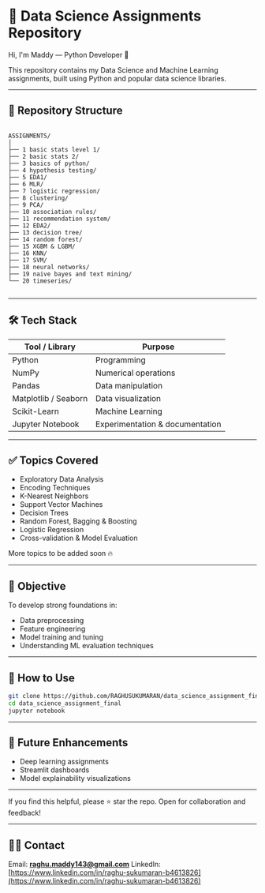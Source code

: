 # 📘 Data Science Assignments Repository

Hi, I'm Maddy — Python Developer 👋

This repository contains my Data Science and Machine Learning assignments, built using Python and popular data science libraries.

---

## 📂 Repository Structure

```

ASSIGNMENTS/
│
├── 1 basic stats level 1/
├── 2 basic stats 2/
├── 3 basics of python/
├── 4 hypothesis testing/
├── 5 EDA1/
├── 6 MLR/
├── 7 logistic regression/
├── 8 clustering/
├── 9 PCA/
├── 10 association rules/
├── 11 recommendation system/
├── 12 EDA2/
├── 13 decision tree/
├── 14 random forest/
├── 15 XGBM & LGBM/
├── 16 KNN/
├── 17 SVM/
├── 18 neural networks/
├── 19 naive bayes and text mining/
└── 20 timeseries/


````

---

## 🛠️ Tech Stack

| Tool / Library | Purpose |
|----------------|---------|
| Python | Programming |
| NumPy | Numerical operations |
| Pandas | Data manipulation |
| Matplotlib / Seaborn | Data visualization |
| Scikit-Learn | Machine Learning |
| Jupyter Notebook | Experimentation & documentation |

---

## ✅ Topics Covered

- Exploratory Data Analysis
- Encoding Techniques
- K-Nearest Neighbors
- Support Vector Machines
- Decision Trees
- Random Forest, Bagging & Boosting
- Logistic Regression
- Cross-validation & Model Evaluation

More topics to be added soon 🔥

---

## 🎯 Objective

To develop strong foundations in:
- Data preprocessing
- Feature engineering
- Model training and tuning
- Understanding ML evaluation techniques

---

## 📌 How to Use

```sh
git clone https://github.com/RAGHUSUKUMARAN/data_science_assignment_final
cd data_science_assignment_final
jupyter notebook
````

---

## 🚀 Future Enhancements

* Deep learning assignments
* Streamlit dashboards
* Model explainability visualizations

---

If you find this helpful, please ⭐ star the repo.
Open for collaboration and feedback!

---

## 👨‍💻 Contact

Email: **[raghu.maddy143@gmail.com](mailto:raghu.maddy143@gmail.com)**
LinkedIn: [https://www.linkedin.com/in/raghu-sukumaran-b4613826](https://www.linkedin.com/in/raghu-sukumaran-b4613826)

